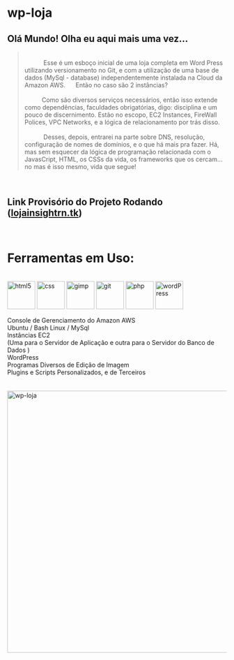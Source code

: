 <head>
<link rel="preconnect" href="https://fonts.googleapis.com">
<link rel="preconnect" href="https://fonts.gstatic.com" crossorigin>
<link href="https://fonts.googleapis.com/css2?family=Fuzzy+Bubbles:wght@700&display=swap" rel="stylesheet">
</head>

<body>
  
# wp-loja
<h2> Olá Mundo! Olha eu aqui mais uma vez... </h2>

></p><span style = font-family: 'Fuzzy Bubbles', cursive; font-size:"4em";> </br>&nbsp&nbsp&nbsp&nbsp&nbsp&nbsp&nbsp&nbsp&nbsp&nbsp Esse é um esboço inicial de uma loja completa em Word Press utilizando versionamento no Git, e com a utilização de uma base de dados (MySql - database) independentemente instalada na Cloud da Amazon AWS.&nbsp&nbsp&nbsp&nbsp&nbsp Então no caso são 2 instâncias? </br></br>&nbsp&nbsp&nbsp&nbsp&nbsp&nbsp&nbsp&nbsp&nbsp&nbspComo são diversos serviços necessários, então isso extende como dependências, faculdades obrigatórias, digo: disciplina e um pouco de discernimento. Estão no escopo, EC2 Instances, FireWall Polices, VPC Networks, e a lógica de relacionamento por trás disso.</br></br>&nbsp&nbsp&nbsp&nbsp&nbsp&nbsp&nbsp&nbsp&nbsp&nbsp Desses, depois, entrarei na parte sobre DNS, resolução, configuração de nomes de domínios, e o que há mais pra fazer. Há, mas sem esquecer da lógica de programação relacionada com o JavasCript, HTML, os CSSs da vida, os frameworks que os cercam... no mas é isso mesmo, vida que segue!</span></p>

<div style="display: inline_block">
  </br><h2>Link Provisório do Projeto Rodando (<a href="lojainsightrn.tk">lojainsightrn.tk</a>)</h2></br>

# Ferramentas em Uso: </br>
</br>
<img align="center" alt="html5" height="64" width="64" src="https://user-images.githubusercontent.com/39489517/144758333-ecb93f5f-2c7c-4d15-900e-071281502711.png">
<img align="center" alt="css" height="64" width="64" src="https://user-images.githubusercontent.com/39489517/144758322-a35b7da8-11a0-4200-85a9-957459cb201d.png">
<img align="center" alt="gimp" height="64" width="64" src="https://user-images.githubusercontent.com/39489517/144758325-1ecc750e-933b-4f25-b88a-68dd41525843.png">
<img align="center" alt="git" height="64" width="64" src="https://user-images.githubusercontent.com/39489517/144758328-420203ca-5fe3-4f5e-a808-b3500fa1ae7d.png">
<img align="center" alt="php" height="64" width="64" src="https://user-images.githubusercontent.com/39489517/144758367-9c056631-0527-498d-91cd-78327430935d.png">
<img align="center" alt="wordPress" height="64" width="64" src="https://user-images.githubusercontent.com/39489517/144758373-2fac375e-56f1-43c4-9895-d1ddee67b032.png">
</div>

<div>
</br>
  Console de Gerenciamento do Amazon AWS </br>
  Ubuntu / Bash Linux / MySql </br>
  Instâncias EC2 </br>
  (Uma para o Servidor de Aplicação e outra para o Servidor do Banco de Dados ) </br>
  WordPress </br>
  Programas Diversos de Edição de Imagem </br>
  Plugins e Scripts Personalizados, e de Terceiros </br>
</div>
<div>
  </br>
  </br>
  <img align="center" alt="wp-loja" height="600" width="800" src="https://user-images.githubusercontent.com/39489517/144292840-adaa2554-9e28-40f1-a56b-285f1b19fe9b.png">
  </body>
</br>
</div>






